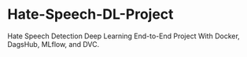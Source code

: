 # Hate-Speech-DL-Project

 Hate Speech Detection Deep Learning End-to-End Project With Docker, DagsHub, MLflow, and DVC.
